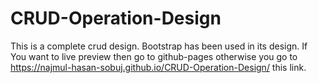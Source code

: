 # CRUD-Operation-Design
This is a complete crud design. Bootstrap has been used in its design.
If You want to live preview then go to github-pages otherwise you go to https://najmul-hasan-sobuj.github.io/CRUD-Operation-Design/ this link.
